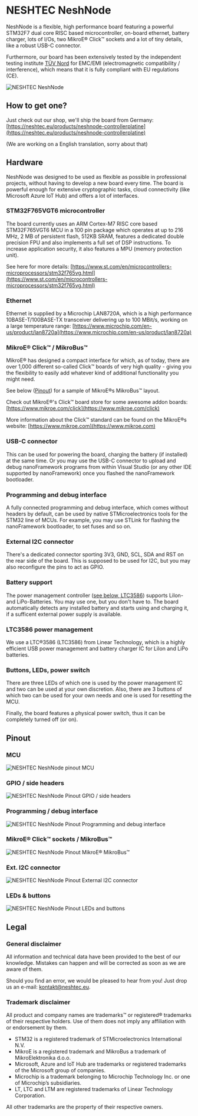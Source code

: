 # NESHTEC NeshNode

NeshNode is a flexible, high performance board featuring a powerful STM32F7 dual core RISC based microcontroller, on-board ethernet, battery charger, lots of I/Os, two MikroE® Click™ sockets and a lot of tiny details, like a robust USB-C connector.

Furthermore, our board has been extensively tested by the independent testing institute [TÜV Nord](https://www.tuev-nord.de/) for EMC/EMI (electromagnetic compatibility / interference), which means that it is fully compliant with EU regulations (CE).

![NESHTEC NeshNode](../../images/community-targets/NESHTEC-NeshNode-STM32F7-1.1-nf.png)

## How to get one?

Just check out our shop, we'll ship the board from Germany:
[https://neshtec.eu/products/neshnode-controllerplatine](https://neshtec.eu/products/neshnode-controllerplatine)

(We are working on a English translation, sorry about that)

## Hardware

NeshNode was designed to be used as flexible as possible in professional projects, without having to develop a new board every time. The board is powerful enough for extensive cryptographic tasks, cloud connectivity (like Microsoft Azure IoT Hub) and offers a lot of interfaces.

### STM32F765VGT6 microcontroller

The board currently uses an ARM Cortex-M7 RISC core based STM32F765VGT6 MCU in a 100 pin package which operates at up to 216 MHz, 2 MB of persistent flash, 512KB SRAM, features a dedicated double precision FPU and also implements a full set of DSP instructions. To increase application security, it also features a MPU (memory protection unit).

See here for more details: [https://www.st.com/en/microcontrollers-microprocessors/stm32f765vg.html](https://www.st.com/en/microcontrollers-microprocessors/stm32f765vg.html)

### Ethernet

Ethernet is supplied by a Microchip LAN8720A, which is a high performance 10BASE-T/100BASE-TX transceiver delivering up to 100 MBit/s, working on a large temperature range: [https://www.microchip.com/en-us/product/lan8720a](https://www.microchip.com/en-us/product/lan8720a)

### MikroE® Click™ / MikroBus™

MikroE® has designed a compact interface for which, as of today, there are over 1,000 different so-called Click™ boards of very high quality - giving you the flexibility to easily add whatever kind of additional functionality you might need.

See below ([Pinout](#pinout)) for a sample of MikroE®s MikroBus™ layout.

Check out MikroE®'s Click™ board store for some awesome addon boards: [https://www.mikroe.com/click](https://www.mikroe.com/click)

More information about the Click™ standard can be found on the MikroE®s website: [https://www.mikroe.com](https://www.mikroe.com)

### USB-C connector

This can be used for powering the board, charging the battery (if installed) at the same time. Or you may use the USB-C connector to upload and debug nanoFramework programs from within Visual Studio (or any other IDE supported by nanoFramework) once you flashed the nanoFramework bootloader.

### Programming and debug interface

A fully connected programming and debug interface, which comes without headers by default, can be used by native STMicroelectronics tools for the STM32 line of MCUs. For example, you may use STLink for flashing the nanoFramework bootloader, to set fuses and so on.

### External I2C connector

There's a dedicated connector sporting 3V3, GND, SCL, SDA and RST on the rear side of the board. This is supposed to be used for I2C, but you may also reconfigure the pins to act as GPIO.

### Battery support

The power management controller ([see below, LTC3586](#ltc3586-power-management)) supports LiIon- and LiPo-Batteries. You may use one, but you don't have to. The board automatically detects any installed battery and starts using and charging it, if a sufficent external power supply is available.

### LTC3586 power management

We use a LTC®3586 (LTC3586) from Linear Technology, which is a highly efficient USB power management and battery charger IC for LiIon and LiPo batteries.

### Buttons, LEDs, power switch

There are three LEDs of which one is used by the power management IC and two can be used at your own discretion. Also, there are 3 buttons of which two can be used for your own needs and one is used for resetting the MCU.

Finally, the board features a physical power switch, thus it can be completely turned off (or on).

## Pinout

### MCU

![NESHTEC NeshNode pinout MCU](../../images/community-targets/NESHTEC-NeshNode-STM32F7-1.1-pinout-mcu.png)

### GPIO / side headers

![NESHTEC NeshNode Pinout GPIO / side headers](../../images/community-targets/NESHTEC-NeshNode-STM32F7-1.1-pinout-sides.png)

### Programming / debug interface

![NESHTEC NeshNode Pinout Programming and debug interface](../../images/community-targets/NESHTEC-NeshNode-STM32F7-1.1-pinout-debuginterface.png)

### MikroE® Click™ sockets / MikroBus™

![NESHTEC NeshNode Pinout MikroE® MikroBus™](../../images/community-targets/NESHTEC-NeshNode-STM32F7-1.1-pinout-mikrobus.png)

### Ext. I2C connector

![NESHTEC NeshNode Pinout External I2C connector](../../images/community-targets/NESHTEC-NeshNode-STM32F7-1.1-pinout-i2cconnector.png)

### LEDs & buttons

![NESHTEC NeshNode Pinout LEDs and buttons](../../images/community-targets/NESHTEC-NeshNode-STM32F7-1.1-pinout-led-button.png)

## Legal

### General disclaimer

All information and technical data have been provided to the best of our knowledge. Mistakes can happen and will be corrected as soon as we are aware of them.

Should you find an error, we would be pleased to hear from you! Just drop us an e-mail: [kontakt@neshtec.eu](mailto:kontakt@neshtec.eu).

### Trademark disclaimer

All product and company names are trademarks™ or registered® trademarks of their respective holders. Use of them does not imply any affiliation with or endorsement by them.

* STM32 is a registered trademark of STMicroelectronics International N.V.
* MikroE is a registered trademark and MikroBus a trademark of MikroElektronika d.o.o.
* Microsoft, Azure and IoT Hub are trademarks or registered trademarks of the Microsoft group of companies.
* Microchip is a trademark belonging to Microchip Technology Inc. or one of Microchip’s subsidiaries.
* LT, LTC and LTM are registered trademarks of Linear Technology Corporation.

All other trademarks are the property of their respective owners.
